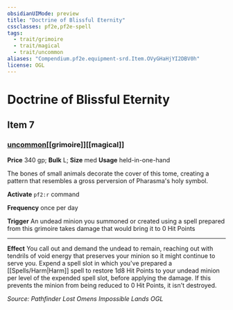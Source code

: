 ```yaml
---
obsidianUIMode: preview
title: "Doctrine of Blissful Eternity"
cssclasses: pf2e,pf2e-spell
tags:
  - trait/grimoire
  - trait/magical
  - trait/uncommon
aliases: "Compendium.pf2e.equipment-srd.Item.OVyGHaHjYI2DBV0h"
license: OGL
---
```

# Doctrine of Blissful Eternity
## Item 7
### [uncommon](uncommon "Uncommon Rarity Trait")[[grimoire]][[magical]]


**Price** 340 gp; 
**Bulk** L; **Size** med
**Usage** held-in-one-hand

The bones of small animals decorate the cover of this tome, creating a pattern that resembles a gross perversion of Pharasma's holy symbol.

**Activate** `pf2:r` command

**Frequency** once per day

**Trigger** An undead minion you summoned or created using a spell prepared from this grimoire takes damage that would bring it to 0 Hit Points

* * *

**Effect** You call out and demand the undead to remain, reaching out with tendrils of void energy that preserves your minion so it might continue to serve you. Expend a spell slot in which you've prepared a [[Spells/Harm|Harm]] spell to restore 1d8 Hit Points to your undead minion per level of the expended spell slot, before applying the damage. If this prevents the minion from being reduced to 0 Hit Points, it isn't destroyed.

*Source: Pathfinder Lost Omens Impossible Lands*
*OGL*
